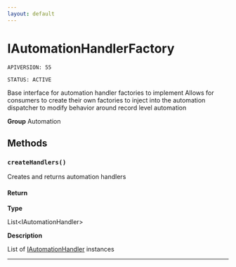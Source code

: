 ```yaml
---
layout: default
---
```

# IAutomationHandlerFactory

`APIVERSION: 55`

`STATUS: ACTIVE`

Base interface for automation handler factories to implement
Allows for consumers to create their own factories to inject into the
automation dispatcher to modify behavior around record level automation


**Group** Automation

## Methods
### `createHandlers()`

Creates and returns automation handlers

#### Return

**Type**

List&lt;IAutomationHandler&gt;

**Description**

List of [IAutomationHandler](./IAutomationHandler.md) instances

---
